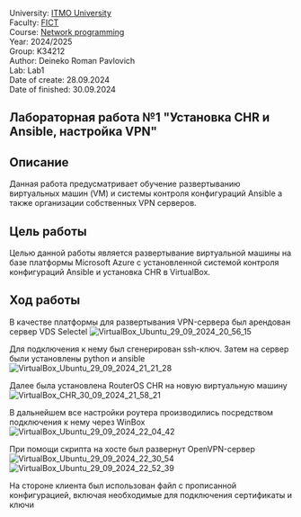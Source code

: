 University: [ITMO University](https://itmo.ru/ru/)\
Faculty: [FICT](https://fict.itmo.ru)\
Course: [Network programming](https://github.com/itmo-ict-faculty/network-programming)\
Year: 2024/2025\
Group: K34212\
Author: Deineko Roman Pavlovich\
Lab: Lab1\
Date of create: 28.09.2024\
Date of finished: 30.09.2024

## Лабораторная работа №1 "Установка CHR и Ansible, настройка VPN"

## <a name="section1">Описание</a>
Данная работа предусматривает обучение развертыванию виртуальных машин (VM) и системы контроля конфигураций Ansible а также организации собственных VPN серверов.

## <a name="section2">Цель работы</a>
Целью данной работы является развертывание виртуальной машины на базе платформы Microsoft Azure с установленной системой контроля конфигураций Ansible и установка CHR в VirtualBox.

## <a name="section4">Ход работы</a>
В качестве платформы для развертывания VPN-сервера был арендован сервер VDS Selectel
![VirtualBox_Ubuntu_29_09_2024_20_56_15](https://github.com/user-attachments/assets/9d9794a0-2c65-4381-9b7b-8375544a2606)

Для подключения к нему был сгенерирован ssh-ключ. Затем на сервер были установлены python и ansible
![VirtualBox_Ubuntu_29_09_2024_21_21_28](https://github.com/user-attachments/assets/cfceeb04-dd97-4123-8bd0-8b6edbf7e930)

Далее была установлена RouterOS CHR на новую виртуальную машину
![VirtualBox_CHR_30_09_2024_21_58_21](https://github.com/user-attachments/assets/3af03526-1a1d-4543-86e8-432803f8c638)

В дальнейшем все настройки роутера производились посредством подключения к нему через WinBox
![VirtualBox_Ubuntu_29_09_2024_22_04_42](https://github.com/user-attachments/assets/a582c0fe-5636-46fc-8464-cf587261d7b3)

При помощи скрипта на хосте был развернут OpenVPN-сервер
![VirtualBox_Ubuntu_29_09_2024_22_30_54](https://github.com/user-attachments/assets/724b43bb-a9d0-4181-8f6a-fec2097b0e48)
![VirtualBox_Ubuntu_29_09_2024_22_52_39](https://github.com/user-attachments/assets/f98040e1-07c8-421c-ac21-0c653c806d3c)

На стороне клиента был использован файл с прописанной конфигурацией, включая необходимые для подключения сертификаты и ключи









